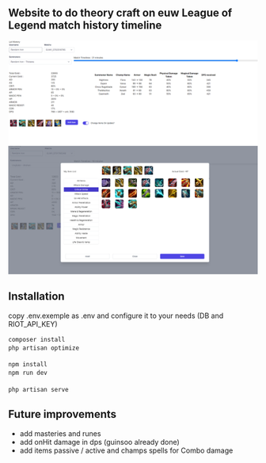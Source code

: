 ## Website to do theory craft on euw League of Legend match history timeline

![img_6.png](img_6.png)
![img_5.png](img_5.png)
 

## Installation
copy .env.exemple as .env and configure it to your needs (DB and RIOT_API_KEY)
```bash
composer install
php artisan optimize

npm install
npm run dev

php artisan serve
```

## Future improvements
- add masteries and runes
- add onHit damage in dps (guinsoo already done)
- add items passive / active  and champs spells for Combo damage 
